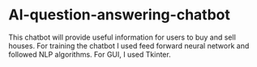 # AI-question-answering-chatbot

This chatbot will provide useful information for users to buy and sell houses. For training the chatbot I used feed forward neural network and followed NLP algorithms. For GUI, I used Tkinter.
